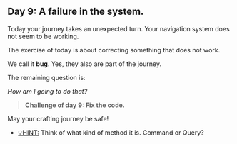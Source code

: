 ## Day 9: A failure in the system.

Today your journey takes an unexpected turn.
Your navigation system does not seem to be working.

The exercise of today is about correcting something that does not work.

We call it **bug**. Yes, they also are part of the journey.

The remaining question is: 

_How am I going to do that?_

>**Challenge of day 9: Fix the code.**

May your crafting journey be safe!

- <u>💡HINT:</u> Think of what kind of method it is. Command or Query?
